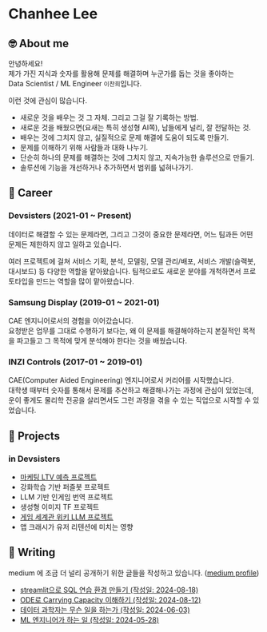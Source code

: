 # Chanhee Lee

## 🤓 About me
안녕하세요!  
제가 가진 지식과 숫자를 활용해 문제를 해결하며 누군가를 돕는 것을 좋아하는  
Data Scientist / ML Engineer `이찬희`입니다. 

이런 것에 관심이 많습니다.
- 새로운 것을 배우는 것 그 자체. 그리고 그걸 잘 기록하는 방법.
- 새로운 것을 배웠으면(요새는 특히 생성형 AI쪽), 남들에게 널리, 잘 전달하는 것. 
- 배우는 것에 그치지 않고, 실질적으로 문제 해결에 도움이 되도록 만들기.
- 문제를 이해하기 위해 사람들과 대화 나누기.
- 단순히 하나의 문제를 해결하는 것에 그치지 않고, 지속가능한 솔루션으로 만들기.
- 솔루션에 기능을 개선하거나 추가하면서 범위를 넓혀나가기.

## 💼 Career

### Devsisters (2021-01 ~ Present)

데이터로 해결할 수 있는 문제라면, 그리고 그것이 중요한 문제라면, 어느 팀과든 어떤 문제든 제한하지 않고 일하고 있습니다. 

여러 프로젝트에 걸쳐 서비스 기획, 분석, 모델링, 모델 관리/배포, 서비스 개발(슬랙봇, 대시보드) 등 다양한 역할을 맡아왔습니다. 팀적으로도 새로운 분야를 개척하면서 프로토타입을 만드는 역할을 많이 맡아왔습니다. 

### Samsung Display (2019-01 ~ 2021-01)

CAE 엔지니어로서의 경험을 이어갔습니다.  
요청받은 업무를 그대로 수행하기 보다는, 왜 이 문제를 해결해야하는지 본질적인 목적을 파고들고 그 목적에 맞게 분석해야 한다는 것을 배웠습니다.

### INZI Controls (2017-01 ~ 2019-01)

CAE(Computer Aided Engineering) 엔지니어로서 커리어를 시작했습니다.  
대학생 때부터 숫자를 통해서 문제를 추산하고 해결해나가는 과정에 관심이 있었는데,  
운이 좋게도 물리학 전공을 살리면서도 그런 과정을 겪을 수 있는 직업으로 시작할 수 있었습니다.


## 🎯 Projects
### in Devsisters
- [마케팅 LTV 예측 프로젝트](./proj_ltv.md)
- 강화학습 기반 퍼즐봇 프로젝트
- LLM 기반 인게임 번역 프로젝트
- 생성형 이미지 TF 프로젝트
- [게임 세계관 위키 LLM 프로젝트](./proj_cookiewiki.md)
- 앱 크래시가 유저 리텐션에 미치는 영향

## 📝 Writing
medium 에 조금 더 널리 공개하기 위한 글들을 작성하고 있습니다. ([medium profile](https://medium.com/@nonmoon))

- [streamlit으로 SQL 연습 환경 만들기 (작성일: 2024-08-18)](https://nonmoon.medium.com/streamlit%EC%9C%BC%EB%A1%9C-sql-%EC%97%B0%EC%8A%B5-%ED%99%98%EA%B2%BD-%EB%A7%8C%EB%93%A4%EA%B8%B0-8cd4ee44f858)
- [ODE로 Carrying Capacity 이해하기 (작성일: 2024-08-12)](https://nonmoon.medium.com/ode%EB%A1%9C-carrying-capacity-%EC%9D%B4%ED%95%B4%ED%95%98%EA%B8%B0-b26bec0c1921)
- [데이터 과학자는 무슨 일을 하는가 (작성일: 2024-06-03)](https://medium.com/@nonmoon/%EB%8D%B0%EC%9D%B4%ED%84%B0-%EA%B3%BC%ED%95%99%EC%9E%90%EB%8A%94-%EB%AC%B4%EC%8A%A8-%EC%9D%BC%EC%9D%84-%ED%95%98%EB%8A%94%EA%B0%80-4af977171923)
- [ML 엔지니어가 하는 일 (작성일: 2024-05-28)](https://medium.com/@nonmoon/ml-%EC%97%94%EC%A7%80%EB%8B%88%EC%96%B4%EA%B0%80-%ED%95%98%EB%8A%94-%EC%9D%BC-b7b1c8974595)
